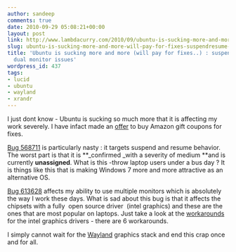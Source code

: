 ```yaml
---
author: sandeep
comments: true
date: 2010-09-29 05:08:21+00:00
layout: post
link: http://www.lambdacurry.com/2010/09/ubuntu-is-sucking-more-and-more-will-pay-for-fixes-suspendresume-and-dual-monitor-issues/
slug: ubuntu-is-sucking-more-and-more-will-pay-for-fixes-suspendresume-and-dual-monitor-issues
title: 'Ubuntu is sucking more and more (will pay for fixes..) : suspend/resume and
  dual monitor issues'
wordpress_id: 437
tags:
- lucid
- ubuntu
- wayland
- xrandr
---
```


I just dont know - Ubuntu is sucking so much more that it is affecting my work severely. I have infact made an [offer](https://bugs.launchpad.net/ubuntu/+source/linux/+bug/568711/comments/105) to buy Amazon gift coupons for fixes.

[Bug 568711](https://bugs.launchpad.net/ubuntu/+source/linux/+bug/568711) is particularly nasty : it targets suspend and resume behavior. The worst part is that it is **_confirmed _with a severity of medium **and is currently **unassigned**. What is this -throw laptop users under a bus day ? It is things like this that is making Windows 7 more and more attractive as an alternative OS.

[Bug 613628](https://bugs.launchpad.net/ubuntu/+source/xserver-xorg-video-intel/+bug/613628) affects my ability to use multiple monitors which is absolutely the way I work these days. What is sad about this bug is that it affects the chipsets with a fully  open source driver  (intel graphics) and these are the ones that are most popular on laptops. Just take a look at the [workarounds](https://wiki.ubuntu.com/X/Bugs/Lucidi8xxFreezes) for the intel graphics drivers - there are 6 workarounds.

I simply cannot wait for the [Wayland](http://en.wikipedia.org/wiki/Wayland_(display_server)) graphics stack and end this crap once and for all.
